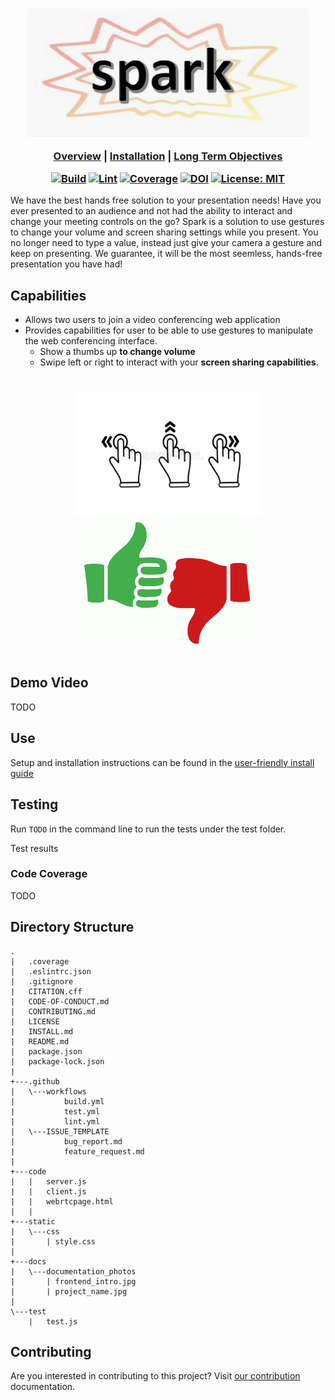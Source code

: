 <h3 align="center">
  
  <img src="/docs/documentation_photos/project_name.jpg" alt="drawing" width="450"/>    

  <a href="README.md">Overview</a>     |     <a href="INSTALL.md">Installation</a>    |       <a href="OBJECTIVES.md">Long Term Objectives</a>    
  
  [![Build](https://github.com/SiddarthR56/spark/actions/workflows/build.yml/badge.svg)](https://github.com/SiddarthR56/spark/actions/workflows/build.yml)
[![Lint](https://github.com/SiddarthR56/spark/actions/workflows/lint.yml/badge.svg)](https://github.com/SiddarthR56/spark/actions/workflows/lint.yml)
[![Coverage](https://github.com/SiddarthR56/spark/actions/workflows/test.yml/badge.svg)](https://github.com/SiddarthR56/spark/actions/workflows/test.yml)
[![DOI](https://zenodo.org/badge/DOI/10.5281/zenodo.7033333.svg)](https://doi.org/10.5281/zenodo.7033333)
 [![License: MIT](https://img.shields.io/badge/License-MIT-yellow.svg)](https://opensource.org/licenses/MIT)
  
</h3>

We have the best hands free solution to your presentation needs! Have you ever presented to an audience and not had the ability to interact and change your meeting controls on the go? Spark is a solution to use gestures to change your volume and screen sharing settings while you present. You no longer need to type a value, instead just give your camera a gesture and keep on presenting. We guarantee, it will be the most seemless, hands-free presentation you have had! 

## Capabilities 

- Allows two users to join a video conferencing web application
- Provides capabilities for user to be able to use gestures to manipulate the web conferencing interface.
    - Show a thumbs up __to change volume__ 
    - Swipe left or right to interact with your __screen sharing capabilities__. 

<h1 align="center"> 

<img src="/docs/documentation_photos/swipe.jpeg" alt="drawing" width="300" height="200"/>    
<img src="/docs/documentation_photos/thumbs-up-thumbs-down.gif" width="300" height="200"/>   

<h1>


## Demo Video 

TODO

## Use 

Setup and installation instructions can be found in the [user-friendly install guide](INSTALL.md)

## Testing 

Run ```TODO``` in the command line to run the tests under the test folder.

Test results

### Code Coverage 

TODO

## Directory Structure 

```
.
|   .coverage
|   .eslintrc.json
|   .gitignore
|   CITATION.cff
|   CODE-OF-CONDUCT.md
|   CONTRIBUTING.md
|   LICENSE
|   INSTALL.md
|   README.md
|   package.json
|   package-lock.json
|   
+---.github
|   \---workflows
|           build.yml
|           test.yml
|           lint.yml
|   \---ISSUE_TEMPLATE
|           bug_report.md
|           feature_request.md
|     
+---code
|   |   server.js 
|   |   client.js 
|   |   webrtcpage.html
|   |   
+---static
|   \---css
|       | style.css
|      
+---docs
|   \---documentation_photos
|       | frontend_intro.jpg
|       | project_name.jpg
|                   
\---test
    |   test.js
```

## Contributing

Are you interested in contributing to this project? Visit [our contribution](CONTRIBUTING.md) documentation. 


